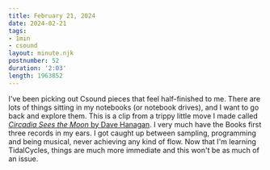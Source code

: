 ```yaml
---
title: February 21, 2024
date: 2024-02-21
tags:
- 1min
- csound
layout: minute.njk
postnumber: 52
duration: '2:03'
length: 1963852
---
```

I've been picking out Csound pieces that feel half-finished to me. There are lots of things sitting in my notebooks (or notebook drives), and I want to go back and explore them. This is a clip from a trippy little move I made called [*Circadia Sees the Moon* by Dave Hanagan](https://www.youtube.com/watch?v=qbEthtMXC3c).  I very much have the Books first three records in my ears. I got caught up between sampling, programming and being musical, never achieving any kind of flow. Now that I'm learning TidalCycles, things are much more immediate and this won't be as much of an issue.
